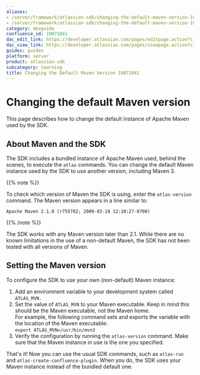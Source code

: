 ```yaml
---
aliases:
- /server/framework/atlassian-sdk/changing-the-default-maven-version-19071041.html
- /server/framework/atlassian-sdk/changing-the-default-maven-version-19071041.md
category: devguide
confluence_id: 19071041
dac_edit_link: https://developer.atlassian.com/pages/editpage.action?cjm=wozere&pageId=19071041
dac_view_link: https://developer.atlassian.com/pages/viewpage.action?cjm=wozere&pageId=19071041
guides: guides
platform: server
product: atlassian-sdk
subcategory: learning
title: Changing the Default Maven Version 19071041
---
```

# Changing the default Maven version

This page describes how to change the default instance of Apache Maven used by the SDK.

## About Maven and the SDK

The SDK includes a bundled instance of Apache Maven used, behind the scenes, to execute the `atlas` commands. You can change the default Maven instance used by the SDK to use another version, including Maven 3.

{{% note %}}

To check which version of Maven the SDK is using, enter the `atlas-version` command. The Maven version appears in a line similar to:

`Apache Maven 2.1.0 (r755702; 2009-03-18 12:10:27-0700)`

{{% /note %}}

The SDK works with any Maven version later than 2.1. While there are no known limitations in the use of a non-default Maven, the SDK has not been tested with all versions of Maven. 

## Setting the Maven version

To configure the SDK to use your own (non-default) Maven instance:

1.  Add an environment variable to your development system called `ATLAS_MVN.`
2.  Set the value of `ATLAS_MVN` to your Maven executable. Keep in mind this should be the Maven executable, not the Maven home.  
    For example, the following command sets and exports the variable with the location of the Maven executable:  
    `export ATLAS_MVN=/usr/bin/mvn3`
3.  Verify the configuration by running the `atlas-version` command. Make sure that the Maven instance in use is the one you specified.

That's it! Now you can use the usual SDK commands, such as `atlas-run` and `atlas-create-confluence-plugin`. When you do, the SDK uses your Maven instance instead of the bundled default one.
















































































































































